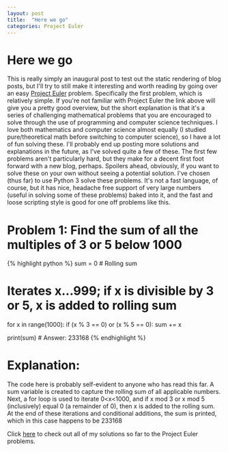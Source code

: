 ```yaml
---
layout: post
title:  "Here we go"
categories: Project Euler
---
```

# Here we go
This is really simply an inaugural post to test out the static rendering of blog posts, but I'll try to still make it interesting and worth reading by going over an easy [Project Euler](https://projecteuler.net) problem. Specifically the first problem, which is relatively simple. If you're not familiar with Project Euler the link above will give you a pretty good overview, but the short explanation is that it's a series of challenging mathematical problems that you are encouraged to solve through the use of programming and computer science techniques. I love both mathematics and computer science almost equally (I studied pure/theoretical math before switching to computer science), so I have a lot of fun solving these. I'll probably end up posting more solutions and explanations in the future, as I've solved quite a few of these. The first few problems aren't particularly hard, but they make for a decent first foot forward with a new blog, perhaps. Spoilers ahead, obviously, if you want to solve these on your own without seeing a potential solution. I've chosen (thus far) to use Python 3 solve these problems. It's not a fast language, of course, but it has nice, headache free support of very large numbers (useful in solving some of these problems) baked into it, and the fast and loose scripting style is good for one off problems like this.

# Problem 1: Find the sum of all the multiples of 3 or 5 below 1000

{% highlight python %}
sum = 0 # Rolling sum

# Iterates x...999; if x is divisible by 3 or 5, x is added to rolling sum
for x in range(1000):
    if (x % 3 == 0) or (x % 5 == 0):
        sum += x

print(sum) # Answer: 233168
{% endhighlight %}

# Explanation:
The code here is probably self-evident to anyone who has read this far. A sum variable is created to capture the rolling sum of all applicable numbers. Next, a for loop is used to iterate 0\<x\<1000, and if x mod 3 or x mod 5 (inclusively) equal 0 (a remainder of 0), then x is added to the rolling sum. At the end of these iterations and conditional additions, the sum is printed, which in this case happens to be 233168


Click [here](https://github.com/M4TT0CK/Project-Euler) to check out all of my solutions so far to the Project Euler problems.